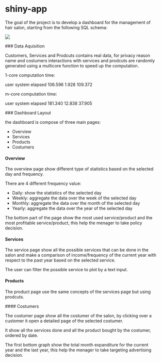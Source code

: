 # shiny-app
The goal of the project is to develop a dashboard for the management of hair salon, starting from the following SQL schema:

![](/Users/matteoturla/universita/shiny-app/dashboard/github-dashboard/shiny-app/sqlschema.png)

### Data Aquisition

Customers, Services and Prodcuts contains real data, for privacy reason name and costumers interactions with services and prodcuts are randomly generated using a multicore function to speed up the computation.

1-core computation time:

   user  system elapsed 
106.596   1.928 109.372 

m-core computation time:

   user  system elapsed 
181.340  12.838  37.905 



### Dashboard Layout

the dashboard is compose of three main pages: 

* Overview 
* Services
* Products
* Costumers

#### Overview

The overview page show different type of statistics based on the selected day and frequency.

There are 4 different frequency value:

* Daily: show the statistics of the selected day
* Weekly: aggregate the data over the week of the selected day
* Monthly: aggregate the data over the month of the selected day
* Yearly: aggregate the data over the year of the selected day

The bottom part of the page show the most used service/product and the most profitable service/product, this help the menager to take policy decision.

#### Services

The service page show all the possible services that can be done in the salon and make a comparison of income/frequency of the current year with respect to the past year based on the selected service.

The user can filter the possible service to plot by a text input.

#### Products

The product page use the same concepts of the services page but using prodcuts.

#### Costumers

The costumer page show all the costumer of the salon, by clicking over a customer it open a detailed page of the selected costumer.

It show all the services done and all the product bought by the costumer, ordered by date.

The first  bottom graph show the total month expanditure for the current year and the last year, this help the menager to take targeting advertising decision.

